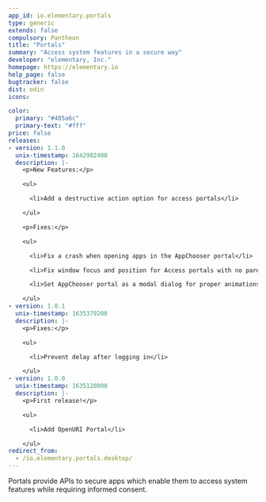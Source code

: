 ```yaml
---
app_id: io.elementary.portals
type: generic
extends: false
compulsory: Pantheon
title: "Portals"
summary: "Access system features in a secure way"
developer: "elementary, Inc."
homepage: https://elementary.io
help_page: false
bugtracker: false
dist: odin
icons:

color:
  primary: "#485a6c"
  primary-text: "#fff"
price: false
releases:
- version: 1.1.0
  unix-timestamp: 1642982400
  description: |-
    <p>New Features:</p>

    <ul>

      <li>Add a destructive action option for access portals</li>

    </ul>

    <p>Fixes:</p>

    <ul>

      <li>Fix a crash when opening apps in the AppChooser portal</li>

      <li>Fix window focus and position for Access portals with no parent window</li>

      <li>Set AppChooser portal as a modal dialog for proper animations</li>

    </ul>
- version: 1.0.1
  unix-timestamp: 1635379200
  description: |-
    <p>Fixes:</p>

    <ul>

      <li>Prevent delay after logging in</li>

    </ul>
- version: 1.0.0
  unix-timestamp: 1635120000
  description: |-
    <p>First release!</p>

    <ul>

      <li>Add OpenURI Portal</li>

    </ul>
redirect_from:
  - /io.elementary.portals.desktop/
---
```


<p>Portals provide APIs to secure apps which enable them to access system features while requiring informed consent.</p>